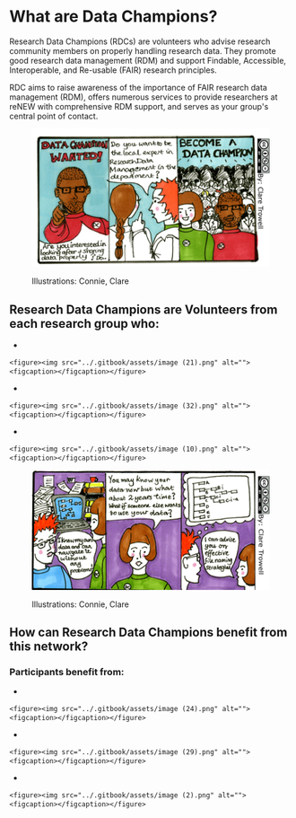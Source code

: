# What are Data Champions?

Research Data Champions (RDCs) are volunteers who advise research community members on properly handling research data. They promote good research data management (RDM) and support Findable, Accessible, Interoperable, and Re-usable (FAIR) research principles.

RDC aims to raise awareness of the importance of FAIR research data management (RDM), offers numerous services to provide researchers at reNEW with comprehensive RDM support, and serves as your group's central point of contact.

<figure><img src="../.gitbook/assets/2.png" alt=""><figcaption><p>Illustrations: Connie, Clare</p></figcaption></figure>

## Research Data Champions are Volunteers from each research group who:

*

    <figure><img src="../.gitbook/assets/image (21).png" alt=""><figcaption></figcaption></figure>
*

    <figure><img src="../.gitbook/assets/image (32).png" alt=""><figcaption></figcaption></figure>
*

    <figure><img src="../.gitbook/assets/image (10).png" alt=""><figcaption></figcaption></figure>

<figure><img src="../.gitbook/assets/image (8).png" alt=""><figcaption><p>Illustrations: Connie, Clare</p></figcaption></figure>

## How can Research Data Champions benefit from this network?

### Participants benefit from:

*

    <figure><img src="../.gitbook/assets/image (24).png" alt=""><figcaption></figcaption></figure>
*

    <figure><img src="../.gitbook/assets/image (29).png" alt=""><figcaption></figcaption></figure>
*

    <figure><img src="../.gitbook/assets/image (2).png" alt=""><figcaption></figcaption></figure>
